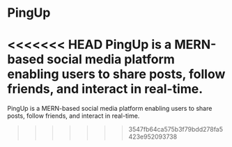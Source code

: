# PingUp
<<<<<<< HEAD
PingUp is a MERN-based social media platform enabling users to share posts, follow friends, and interact in real-time.
=======
PingUp is a MERN-based social media platform enabling users to share posts, follow friends, and interact in real-time.
>>>>>>> 3547fb64ca575b3f79bdd278fa5423e952093738
